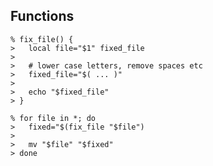 ## Functions

```no-highlight
% fix_file() {
>   local file="$1" fixed_file
>
>   # lower case letters, remove spaces etc
>   fixed_file="$( ... )"
>
>   echo "$fixed_file"
> }
```

```no-highlight
% for file in *; do
>   fixed="$(fix_file "$file")
>
>   mv "$file" "$fixed"
> done
```
